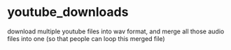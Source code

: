# youtube_downloads
download multiple youtube files into wav format, and merge all those audio files into one (so that people can loop this merged file)
